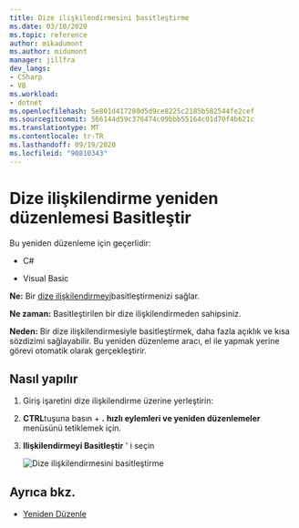 ```yaml
---
title: Dize ilişkilendirmesini basitleştirme
ms.date: 03/10/2020
ms.topic: reference
author: mikadumont
ms.author: midumont
manager: jillfra
dev_langs:
- CSharp
- VB
ms.workload:
- dotnet
ms.openlocfilehash: 5e801d417280d5d9ce8225c2185b582544fe2cef
ms.sourcegitcommit: 566144d59c376474c09bbb55164c01d70f4b621c
ms.translationtype: MT
ms.contentlocale: tr-TR
ms.lasthandoff: 09/19/2020
ms.locfileid: "90810343"
---
```

# <a name="simplify-string-interpolation-refactoring"></a>Dize ilişkilendirme yeniden düzenlemesi Basitleştir

Bu yeniden düzenleme için geçerlidir:

- C#

- Visual Basic

**Ne:** Bir [dize ilişkilendirmeyi](/dotnet/csharp/tutorials/string-interpolation)basitleştirmenizi sağlar.

**Ne zaman:** Basitleştirilen bir dize ilişkilendirmeden sahipsiniz.

**Neden:** Bir dize ilişkilendirmesiyle basitleştirmek, daha fazla açıklık ve kısa sözdizimi sağlayabilir. Bu yeniden düzenleme aracı, el ile yapmak yerine görevi otomatik olarak gerçekleştirir.

## <a name="how-to"></a>Nasıl yapılır

1. Giriş işaretini dize ilişkilendirme üzerine yerleştirin:

2. **CTRL**tuşuna basın + **.** **hızlı eylemleri ve yeniden düzenlemeler** menüsünü tetiklemek için.

3. **Ilişkilendirmeyi Basitleştir** ' i seçin

    ![Dize ilişkilendirmesini basitleştirme](media/simplify-string-interpolation.png)

## <a name="see-also"></a>Ayrıca bkz.

- [Yeniden Düzenle](../refactoring-in-visual-studio.md)